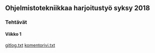 ## Ohjelmistotekniikkaa harjoitustyö syksy 2018

### Tehtävät

#### Viikko 1
[gitlog.txt](https://github.com/Zentryn/ot-harjoitustyo/blob/master/laskarit/viikko1/gitlog.txt)
[komentorivi.txt](https://github.com/Zentryn/ot-harjoitustyo/blob/master/laskarit/viikko1/komentorivi.txt)
